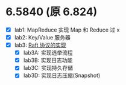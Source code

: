 # 6.5840 (原 6.824)

- [x] lab1: MapReduce 实现 Map 和 Reduce 过 x
- [x] lab2: Key/Value 服务器
- [x] lab3: [Raft 协议的实现](src/raft/README.md)
  - [x] lab3A: 实现选举流程
  - [x] lab3B: 实现日志功能
  - [x] lab3C: 实现持久存储
  - [x] lab3D: 实现日志压缩(Snapshot)
